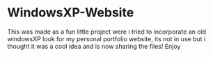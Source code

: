 # WindowsXP-Website
This was made as a fun little project were i tried to incorporate an old windowsXP look for my personal portfolio website, its not in use but i thought it was a cool idea and is now sharing the files! Enjoy 
